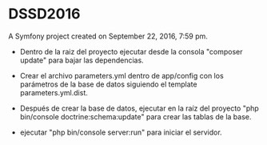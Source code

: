 DSSD2016
========

A Symfony project created on September 22, 2016, 7:59 pm.

- Dentro de la raiz del proyecto ejecutar desde la consola "composer update" para bajar las dependencias.
- Crear el archivo parameters.yml dentro de app/config con los parámetros de la base de datos siguiendo el template parameters.yml.dist.
- Después de crear la base de datos, ejecutar en la raíz del proyecto "php bin/console doctrine:schema:update" para crear las tablas de la base.

- ejecutar "php bin/console server:run" para iniciar el servidor.



